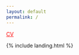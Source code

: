```yaml
---
layout: default
permalink: /
---
```


<nav class="navbar navbar-expand-lg navbar-themed">

<a class="collapse navbar-collapse" id="cv" href="/projects/" style="color:red">CV</a>

</nav>

{% include landing.html %}